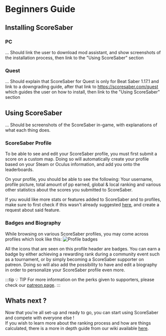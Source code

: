 # Beginners Guide

## Installing ScoreSaber
### PC
... Should link the user to download mod assistant, and show screenshots of the installation process, then link to the "Using ScoreSaber" section
### Quest

... Should explain that ScoreSaber for Quest is only for Beat Saber 1.17.1 and link to a downgrading guide, after that link to https://scoresaber.com/quest which guides the user on how to install, then link to the "Using ScoreSaber" section

## Using ScoreSaber

... Should be screenshots of the ScoreSaber in-game, with explanations of what each thing does.
### ScoreSaber Profile
To be able to see and edit your ScoreSaber profile, you must first submit a score on a custom map. Doing so will automatically create your profile based on your Steam or Oculus information, and add you onto the leaderboards.

On your profile, you should be able to see the following: Your username, profile picture, total amount of pp earned, global & local ranking and various other statistics about the scores you submitted to ScoreSaber.

If you would like more stats or features added to ScoreSaber and to profiles, make sure to first check if this wasn't already suggested [here](https://scoresaber.canny.io/feature-requests), and create a request about said feature.

### Badges and Biography
While browsing on various ScoreSaber profiles, you may come across profiles which look like this:
![Profile badges](~@images/ranking/badges.jpg)

All the icons that are seen on this profile header are badges. You can earn a badge by either achieving a rewarding rank during a community event such as a tournament, or by simply becoming a ScoreSaber supporter on patreon. Doing so will also add the possibility to have and edit a biography in order to personalize your ScoreSaber profile even more.

:::tip 💡 TIP
For more information on the perks given to supporters, please check our [patreon page](https://www.patreon.com/scoresaber).
:::
## Whats next ?

Now that you're all set-up and ready to go, you can start using ScoreSaber and compete with everyone else !  
If you wish to learn more about the ranking process and how are things calculated, there is a more in depth guide from our wiki available [here](./ranking-system.md).
